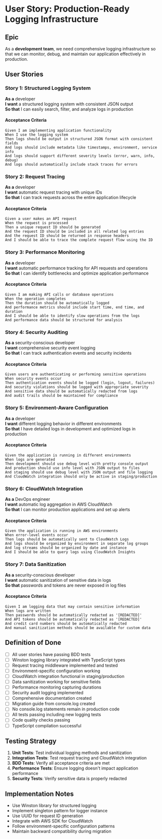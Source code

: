 # User Story: Production-Ready Logging Infrastructure

## Epic
As a **development team**, we need comprehensive logging infrastructure so that we can monitor, debug, and maintain our application effectively in production.

## User Stories

### Story 1: Structured Logging System
**As a** developer  
**I want** a structured logging system with consistent JSON output  
**So that** I can easily search, filter, and analyze logs in production

#### Acceptance Criteria
```gherkin
Given I am implementing application functionality
When I use the logging system
Then logs should be output in structured JSON format with consistent fields
And logs should include metadata like timestamps, environment, service info
And logs should support different severity levels (error, warn, info, debug)
And logs should automatically include stack traces for errors
```

### Story 2: Request Tracing
**As a** developer  
**I want** automatic request tracing with unique IDs  
**So that** I can track requests across the entire application lifecycle

#### Acceptance Criteria
```gherkin
Given a user makes an API request
When the request is processed
Then a unique request ID should be generated
And the request ID should be included in all related log entries
And the request ID should be returned in response headers
And I should be able to trace the complete request flow using the ID
```

### Story 3: Performance Monitoring
**As a** developer  
**I want** automatic performance tracking for API requests and operations  
**So that** I can identify bottlenecks and optimize application performance

#### Acceptance Criteria
```gherkin
Given I am making API calls or database operations
When the operation completes
Then the duration should be automatically logged
And performance metrics should include start time, end time, and duration
And I should be able to identify slow operations from the logs
And performance data should be structured for analysis
```

### Story 4: Security Auditing
**As a** security-conscious developer  
**I want** comprehensive security event logging  
**So that** I can track authentication events and security incidents

#### Acceptance Criteria
```gherkin
Given users are authenticating or performing sensitive operations
When security events occur
Then authentication events should be logged (login, logout, failures)
And security violations should be logged with appropriate severity
And sensitive data should be automatically redacted from logs
And audit trails should be maintained for compliance
```

### Story 5: Environment-Aware Configuration
**As a** developer  
**I want** different logging behavior in different environments  
**So that** I have detailed logs in development and optimized logs in production

#### Acceptance Criteria
```gherkin
Given the application is running in different environments
When logs are generated
Then development should use debug level with pretty console output
And production should use info level with JSON output to files
And staging should use debug level with JSON output and file logging
And CloudWatch integration should only be active in staging/production
```

### Story 6: CloudWatch Integration
**As a** DevOps engineer  
**I want** automatic log aggregation in AWS CloudWatch  
**So that** I can monitor production applications and set up alerts

#### Acceptance Criteria
```gherkin
Given the application is running in AWS environments
When error-level events occur
Then logs should be automatically sent to CloudWatch Logs
And logs should be organized by environment in separate log groups
And log streams should be organized by date and instance
And I should be able to query logs using CloudWatch Insights
```

### Story 7: Data Sanitization
**As a** security-conscious developer  
**I want** automatic sanitization of sensitive data in logs  
**So that** passwords and tokens are never exposed in log files

#### Acceptance Criteria
```gherkin
Given I am logging data that may contain sensitive information
When logs are written
Then passwords should be automatically redacted as '[REDACTED]'
And API tokens should be automatically redacted as '[REDACTED]'
And credit card numbers should be automatically redacted
And manual sanitization methods should be available for custom data
```

## Definition of Done

- [ ] All user stories have passing BDD tests
- [ ] Winston logging library integrated with TypeScript types
- [ ] Request tracing middleware implemented and tested
- [ ] Environment-specific configuration working
- [ ] CloudWatch integration functional in staging/production
- [ ] Data sanitization working for sensitive fields
- [ ] Performance monitoring capturing durations
- [ ] Security audit logging implemented
- [ ] Comprehensive documentation created
- [ ] Migration guide from console.log created
- [ ] No console.log statements remain in production code
- [ ] All tests passing including new logging tests
- [ ] Code quality checks passing
- [ ] TypeScript compilation successful

## Testing Strategy

1. **Unit Tests**: Test individual logging methods and sanitization
2. **Integration Tests**: Test request tracing and CloudWatch integration
3. **BDD Tests**: Verify all acceptance criteria are met
4. **Performance Tests**: Ensure logging doesn't impact application performance
5. **Security Tests**: Verify sensitive data is properly redacted

## Implementation Notes

- Use Winston library for structured logging
- Implement singleton pattern for logger instance
- Use UUID for request ID generation
- Integrate with AWS SDK for CloudWatch
- Follow environment-specific configuration patterns
- Maintain backward compatibility during migration 